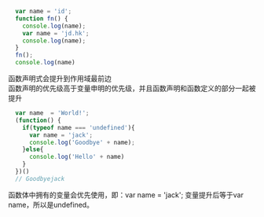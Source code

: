 ``` javascript
  var name = 'id';
  function fn() {
    console.log(name);
    var name = 'jd.hk';
    console.log(name);
  }
  fn();
  console.log(name)
```
函数声明式会提升到作用域最前边  
函数声明的优先级高于变量申明的优先级，并且函数声明和函数定义的部分一起被提升  

``` javascript
  var name  = 'World!';
  (function() {
    if(typeof name === 'undefined'){
      var name = 'jack';
      console.log('Goodbye' + name);
    }else{
      console.log('Hello' + name)
    }
  })()
  // Goodbyejack
```

函数体中拥有的变量会优先使用，即：var name = 'jack'; 变量提升后等于var name，所以是undefined。
